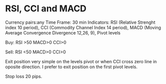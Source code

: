 # RSI, CCI and MACD

Currency pairs:any
Time Frame: 30 min
Indicators:
RSI (Relative Strenght index 10 period),
CCI (Commodity Channel Index 14 period),
MACD (Moving Average Convergence Divergence 12,26, 9),
Pivot levels

Buy:
RSI >50
MACD>0
CCI>0

Sell:
RSI <50
MACD>0
CCI>0

Exit position very simple on the levels pivot or when CCI cross zero line in oposite direction. I prefer to exit position on the first pivot levels.

Stop loss 20 pips. 
